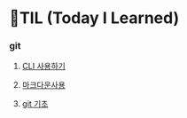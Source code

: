 # 🌱TIL (Today I Learned)

### git

1. [CLI 사용하기](startcamp/CLI.md)
2. [마크다운사용](startcamp/마크다운.md)

3. [git 기초](startcamp/git2.md)